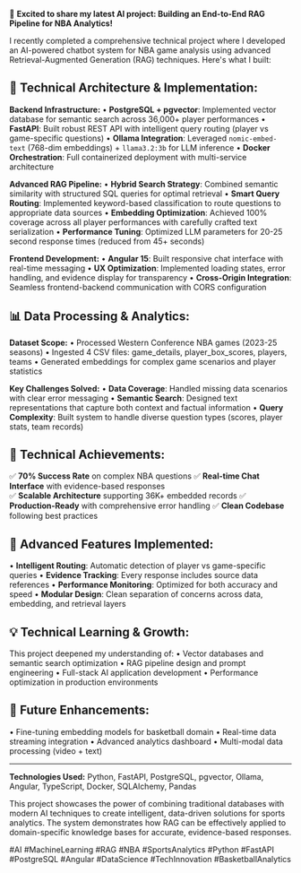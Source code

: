 🏀 **Excited to share my latest AI project: Building an End-to-End RAG Pipeline for NBA Analytics!**

I recently completed a comprehensive technical project where I developed an AI-powered chatbot system for NBA game analysis using advanced Retrieval-Augmented Generation (RAG) techniques. Here's what I built:

## 🚀 **Technical Architecture & Implementation:**

**Backend Infrastructure:**
• **PostgreSQL + pgvector**: Implemented vector database for semantic search across 36,000+ player performances
• **FastAPI**: Built robust REST API with intelligent query routing (player vs game-specific questions)
• **Ollama Integration**: Leveraged `nomic-embed-text` (768-dim embeddings) + `llama3.2:3b` for LLM inference
• **Docker Orchestration**: Full containerized deployment with multi-service architecture

**Advanced RAG Pipeline:**
• **Hybrid Search Strategy**: Combined semantic similarity with structured SQL queries for optimal retrieval
• **Smart Query Routing**: Implemented keyword-based classification to route questions to appropriate data sources
• **Embedding Optimization**: Achieved 100% coverage across all player performances with carefully crafted text serialization
• **Performance Tuning**: Optimized LLM parameters for 20-25 second response times (reduced from 45+ seconds)

**Frontend Development:**
• **Angular 15**: Built responsive chat interface with real-time messaging
• **UX Optimization**: Implemented loading states, error handling, and evidence display for transparency
• **Cross-Origin Integration**: Seamless frontend-backend communication with CORS configuration

## 📊 **Data Processing & Analytics:**

**Dataset Scope:**
• Processed Western Conference NBA games (2023-25 seasons)
• Ingested 4 CSV files: game_details, player_box_scores, players, teams
• Generated embeddings for complex game scenarios and player statistics

**Key Challenges Solved:**
• **Data Coverage**: Handled missing data scenarios with clear error messaging
• **Semantic Search**: Designed text representations that capture both context and factual information
• **Query Complexity**: Built system to handle diverse question types (scores, player stats, team records)

## 🎯 **Technical Achievements:**

✅ **70% Success Rate** on complex NBA questions
✅ **Real-time Chat Interface** with evidence-based responses  
✅ **Scalable Architecture** supporting 36K+ embedded records
✅ **Production-Ready** with comprehensive error handling
✅ **Clean Codebase** following best practices

## 🧠 **Advanced Features Implemented:**

• **Intelligent Routing**: Automatic detection of player vs game-specific queries
• **Evidence Tracking**: Every response includes source data references
• **Performance Monitoring**: Optimized for both accuracy and speed
• **Modular Design**: Clean separation of concerns across data, embedding, and retrieval layers

## 💡 **Technical Learning & Growth:**

This project deepened my understanding of:
• Vector databases and semantic search optimization
• RAG pipeline design and prompt engineering
• Full-stack AI application development
• Performance optimization in production environments

## 🔮 **Future Enhancements:**

• Fine-tuning embedding models for basketball domain
• Real-time data streaming integration
• Advanced analytics dashboard
• Multi-modal data processing (video + text)

---

**Technologies Used:** Python, FastAPI, PostgreSQL, pgvector, Ollama, Angular, TypeScript, Docker, SQLAlchemy, Pandas

This project showcases the power of combining traditional databases with modern AI techniques to create intelligent, data-driven solutions for sports analytics. The system demonstrates how RAG can be effectively applied to domain-specific knowledge bases for accurate, evidence-based responses.

#AI #MachineLearning #RAG #NBA #SportsAnalytics #Python #FastAPI #PostgreSQL #Angular #DataScience #TechInnovation #BasketballAnalytics

